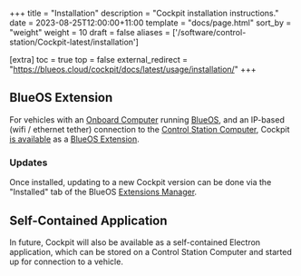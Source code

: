 +++
title = "Installation"
description = "Cockpit installation instructions."
date = 2023-08-25T12:00:00+11:00
template = "docs/page.html"
sort_by = "weight"
weight = 10
draft = false
aliases = ['/software/control-station/Cockpit-latest/installation']

[extra]
toc = true
top = false
external_redirect = "https://blueos.cloud/cockpit/docs/latest/usage/installation/"
+++

## BlueOS Extension

For vehicles with an [Onboard Computer](@/hardware/required/onboard-computer/index.md) running [BlueOS](https://blueos.cloud/docs/blueos),
and an IP-based (wifi / ethernet tether) connection to the [Control Station Computer](@/hardware/required/control-computer/index.md),
Cockpit [is available](https://docs.bluerobotics.com/BlueOS-Extensions-Repository/#:~:text=Cockpit,-Maintainer)
as a [BlueOS Extension](https://blueos.cloud/docs/blueos/latest/extensions).

### Updates

Once installed, updating to a new Cockpit version can be done via the "Installed" tab of the BlueOS
[Extensions Manager](https://blueos.cloud/docs/blueos/latest/advanced-usage/#extensions-manager).


## Self-Contained Application

In future, Cockpit will also be available as a self-contained Electron application, which can be stored on a Control Station
Computer and started up for connection to a vehicle.
